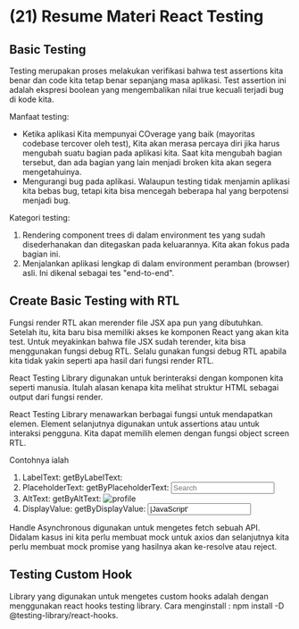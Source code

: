 # (21) Resume Materi React Testing

## Basic Testing
Testing merupakan proses melakukan verifikasi bahwa test assertions kita benar dan code kita tetap benar sepanjang masa aplikasi. Test assertion ini adalah ekspresi boolean yang mengembalikan nilai true kecuali terjadi bug di kode kita.

Manfaat testing:
- Ketika aplikasi Kita mempunyai COverage yang baik (mayoritas codebase tercover oleh test), Kita akan merasa percaya diri jika harus mengubah suatu bagian pada aplikasi kita. Saat kita mengubah bagian tersebut, dan ada bagian yang lain menjadi broken kita akan segera mengetahuinya.
- Mengurangi bug pada aplikasi. Walaupun testing tidak menjamin aplikasi kita bebas bug, tetapi kita bisa mencegah beberapa hal yang berpotensi menjadi bug.

Kategori testing:
1. Rendering component trees di dalam environment tes yang sudah disederhanakan dan ditegaskan pada keluarannya. Kita akan fokus pada bagian ini.
2. Menjalankan aplikasi lengkap di dalam environment peramban (browser) asli. Ini dikenal sebagai tes "end-to-end".

## Create Basic Testing with RTL
Fungsi render RTL akan merender file JSX apa pun yang dibutuhkan. Setelah itu, kita baru bisa memiliki akses ke komponen React yang akan kita test. Untuk meyakinkan bahwa file JSX sudah terender, kita bisa menggunakan fungsi debug RTL. Selalu gunakan fungsi debug RTL apabila kita tidak yakin seperti apa hasil dari fungsi render RTL.

React Testing Library digunakan untuk berinteraksi dengan komponen kita seperti manusia. Itulah alasan kenapa kita melihat struktur HTML sebagai output dari fungsi render.

React Testing Library menawarkan berbagai fungsi untuk mendapatkan elemen. Element selanjutnya digunakan untuk
assertions atau untuk interaksi pengguna. Kita dapat memilih elemen dengan fungsi object screen RTL.

Contohnya ialah 
1. LabelText: getByLabelText: <label for="search" />
2. PlaceholderText: getByPlaceholderText: <input placeholder="Search" />
3. AltText: getByAltText: <img alt="profile" />
4. DisplayValue: getByDisplayValue: <input value="|JavaScript'" />

Handle Asynchronous digunakan untuk mengetes fetch sebuah API. Didalam kasus ini kita perlu membuat mock untuk axios dan selanjutnya kita perlu membuat mock promise yang hasilnya akan ke-resolve atau reject.

## Testing Custom Hook
Library yang digunakan untuk mengetes custom hooks adalah dengan menggunakan react hooks testing library. Cara menginstall : npm install -D @testing-library/react-hooks.